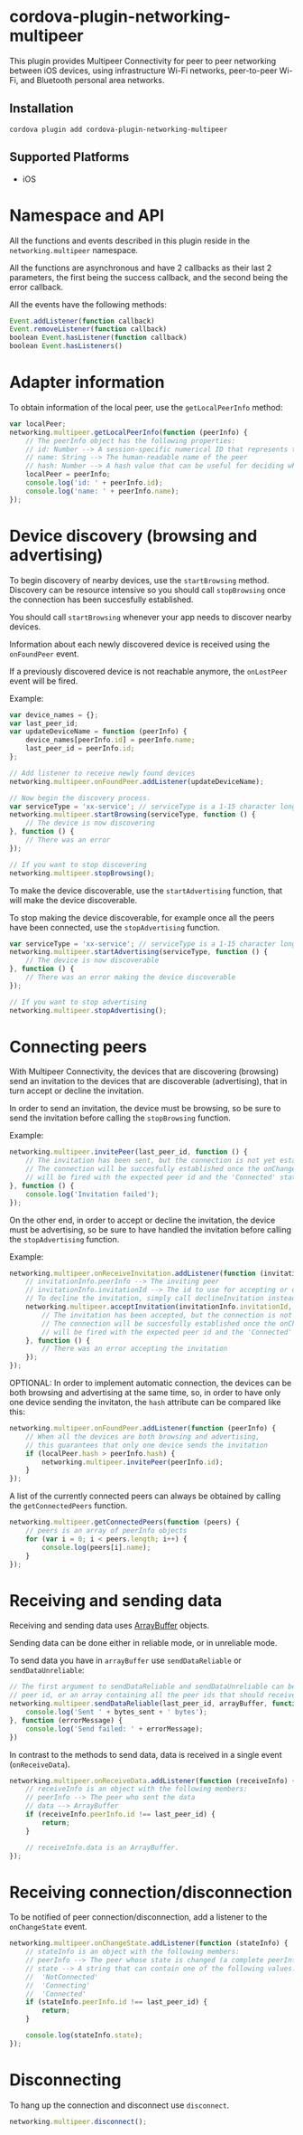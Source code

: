 <!--
# license: Copyright 2016 Franco Bugnano
#
# Licensed under the Apache License, Version 2.0 (the "License");
# you may not use this file except in compliance with the License.
# You may obtain a copy of the License at
#
#   http://www.apache.org/licenses/LICENSE-2.0
#
# Unless required by applicable law or agreed to in writing, software
# distributed under the License is distributed on an "AS IS" BASIS,
# WITHOUT WARRANTIES OR CONDITIONS OF ANY KIND, either express or implied.
# See the License for the specific language governing permissions and
# limitations under the License.
-->

# cordova-plugin-networking-multipeer


This plugin provides Multipeer Connectivity for peer to peer networking between iOS devices,
using infrastructure Wi-Fi networks, peer-to-peer Wi-Fi, and Bluetooth personal area networks.

## Installation

    cordova plugin add cordova-plugin-networking-multipeer

## Supported Platforms

- iOS

# Namespace and API

All the functions and events described in this plugin reside in the `networking.multipeer` namespace.

All the functions are asynchronous and have 2 callbacks as their last 2 parameters, the first
being the success callback, and the second being the error callback.

All the events have the following methods:

```javascript
Event.addListener(function callback)
Event.removeListener(function callback)
boolean Event.hasListener(function callback)
boolean Event.hasListeners()
```

# Adapter information

To obtain information of the local peer, use the `getLocalPeerInfo` method: 

```javascript
var localPeer;
networking.multipeer.getLocalPeerInfo(function (peerInfo) {
    // The peerInfo object has the following properties:
    // id: Number --> A session-specific numerical ID that represents the peer
    // name: String --> The human-readable name of the peer
    // hash: Number --> A hash value that can be useful for deciding which peer should invite
    localPeer = peerInfo;
    console.log('id: ' + peerInfo.id);
    console.log('name: ' + peerInfo.name);
});
```

# Device discovery (browsing and advertising)

To begin discovery of nearby devices, use the `startBrowsing` method.
Discovery can be resource intensive so you should call `stopBrowsing` once the connection has been succesfully established.

You should call `startBrowsing` whenever your app needs to discover nearby devices.

Information about each newly discovered device is received using the `onFoundPeer` event.

If a previously discovered device is not reachable anymore, the `onLostPeer` event will be fired.

Example:

```javascript
var device_names = {};
var last_peer_id;
var updateDeviceName = function (peerInfo) {
    device_names[peerInfo.id] = peerInfo.name;
    last_peer_id = peerInfo.id;
};

// Add listener to receive newly found devices
networking.multipeer.onFoundPeer.addListener(updateDeviceName);

// Now begin the discovery process.
var serviceType = 'xx-service'; // serviceType is a 1-15 character long string that can contain only ASCII lowercase letters, numbers, and hyphens
networking.multipeer.startBrowsing(serviceType, function () {
    // The device is now discovering
}, function () {
    // There was an error
});

// If you want to stop discovering
networking.multipeer.stopBrowsing();
```

To make the device discoverable, use the `startAdvertising` function, that will make the device discoverable.

To stop making the device discoverable, for example once all the peers have been connected, use the `stopAdvertising` function.

```javascript
var serviceType = 'xx-service'; // serviceType is a 1-15 character long string that can contain only ASCII lowercase letters, numbers, and hyphens
networking.multipeer.startAdvertising(serviceType, function () {
    // The device is now discoverable
}, function () {
    // There was an error making the device discoverable
});

// If you want to stop advertising
networking.multipeer.stopAdvertising();
```

# Connecting peers

With Multipeer Connectivity, the devices that are discovering (browsing) send an invitation to the devices that are
discoverable (advertising), that in turn accept or decline the invitation.

In order to send an invitation, the device must be browsing, so be sure to send the invitation before calling the `stopBrowsing`
function.

Example:

```javascript
networking.multipeer.invitePeer(last_peer_id, function () {
    // The invitation has been sent, but the connection is not yet established.
    // The connection will be succesfully established once the onChangeState event
    // will be fired with the expected peer id and the 'Connected' state
}, function () {
    console.log('Invitation failed');
});
```

On the other end, in order to accept or decline the invitation, the device must be advertising,
so be sure to have handled the invitation before calling the `stopAdvertising` function.

Example:

```javascript
networking.multipeer.onReceiveInvitation.addListener(function (invitationInfo) {
    // invitationInfo.peerInfo --> The inviting peer
    // invitationInfo.invitationId --> The id to use for accepting or declining the invitation
    // To decline the invitation, simply call declineInvitation instead of acceptInvitation
    networking.multipeer.acceptInvitation(invitationInfo.invitationId, function () {
        // The invitation has been accepted, but the connection is not yet established.
        // The connection will be succesfully established once the onChangeState event
        // will be fired with the expected peer id and the 'Connected' state
    }, function () {
        // There was an error accepting the invitation
    });
});
```

OPTIONAL: In order to implement automatic connection, the devices can be both browsing and advertising at the same time,
so, in order to have only one device sending the invitaton, the `hash` attribute can be compared like this:

```javascript
networking.multipeer.onFoundPeer.addListener(function (peerInfo) {
    // When all the devices are both browsing and advertising,
    // this guarantees that only one device sends the invitation
    if (localPeer.hash > peerInfo.hash) {
        networking.multipeer.invitePeer(peerInfo.id);
    }
});
```

A list of the currently connected peers can always be obtained by calling the `getConnectedPeers` function.

```javascript
networking.multipeer.getConnectedPeers(function (peers) {
    // peers is an array of peerInfo objects
    for (var i = 0; i < peers.length; i++) {
        console.log(peers[i].name);
    }
});
```

# Receiving and sending data

Receiving and sending data uses [ArrayBuffer](https://developer.mozilla.org/en-US/docs/Web/JavaScript/Typed_arrays) objects.

Sending data can be done either in reliable mode, or in unreliable mode.

To send data you have in `arrayBuffer` use `sendDataReliable` or `sendDataUnreliable`:

```javascript
// The first argument to sendDataReliable and sendDataUnreliable can be either a single
// peer id, or an array containing all the peer ids that should receive the data
networking.multipeer.sendDataReliable(last_peer_id, arrayBuffer, function (bytes_sent) {
    console.log('Sent ' + bytes_sent + ' bytes');
}, function (errorMessage) {
    console.log('Send failed: ' + errorMessage);
})
```

In contrast to the methods to send data, data is received in a single event (`onReceiveData`).

```javascript
networking.multipeer.onReceiveData.addListener(function (receiveInfo) {
    // receiveInfo is an object with the following members:
    // peerInfo --> The peer who sent the data
    // data --> ArrayBuffer
    if (receiveInfo.peerInfo.id !== last_peer_id) {
        return;
    }

    // receiveInfo.data is an ArrayBuffer.
});
```

# Receiving connection/disconnection

To be notified of peer connection/disconnection, add a listener to the `onChangeState` event.

```javascript
networking.multipeer.onChangeState.addListener(function (stateInfo) {
    // stateInfo is an object with the following members:
    // peerInfo --> The peer whose state is changed (a complete peerInfo object, not just its id)
    // state --> A string that can contain one of the following values:
    //  'NotConnected'
    //  'Connecting'
    //  'Connected'
    if (stateInfo.peerInfo.id !== last_peer_id) {
        return;
    }

    console.log(stateInfo.state);
});
```

# Disconnecting

To hang up the connection and disconnect use `disconnect`.

```javascript
networking.multipeer.disconnect();
```

<!-- vim: set et: -->

